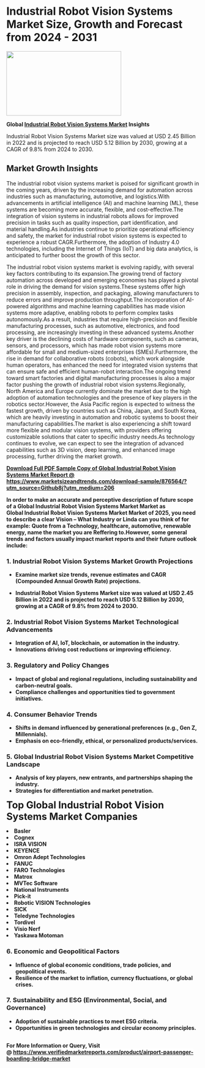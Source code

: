 <H1>Industrial Robot Vision Systems Market Size, Growth and Forecast from 2024 - 2031</H1><img class="aligncenter size-medium wp-image-584254" src="https://thirdeyenews.in/wp-content/uploads/2024/09/Global-Market-Research-300x168.jpeg" alt="" width="300" height="168" /><p><strong>Global&nbsp;<a href="https://www.marketsizeandtrends.com/download-sample/876564/?utm_source=Github8j?utm_medium=206">Industrial Robot Vision Systems Market</a> Insights</strong></p><p>Industrial Robot Vision Systems Market size was valued at USD 2.45 Billion in 2022 and is projected to reach USD 5.12 Billion by 2030, growing at a CAGR of 9.8% from 2024 to 2030.</p><p><h2>Market Growth Insights</h2> <p>The industrial robot vision systems market is poised for significant growth in the coming years, driven by the increasing demand for automation across industries such as manufacturing, automotive, and logistics.With advancements in artificial intelligence (AI) and machine learning (ML), these systems are becoming more accurate, flexible, and cost-effective.The integration of vision systems in industrial robots allows for improved precision in tasks such as quality inspection, part identification, and material handling.As industries continue to prioritize operational efficiency and safety, the market for industrial robot vision systems is expected to experience a robust CAGR.Furthermore, the adoption of Industry 4.0 technologies, including the Internet of Things (IoT) and big data analytics, is anticipated to further boost the growth of this sector.</p> <p><strong><a href="#"></a></strong></p> <p>The industrial robot vision systems market is evolving rapidly, with several key factors contributing to its expansion.The growing trend of factory automation across developed and emerging economies has played a pivotal role in driving the demand for vision systems.These systems offer high precision in assembly, inspection, and packaging, allowing manufacturers to reduce errors and improve production throughput.The incorporation of AI-powered algorithms and machine learning capabilities has made vision systems more adaptive, enabling robots to perform complex tasks autonomously.As a result, industries that require high-precision and flexible manufacturing processes, such as automotive, electronics, and food processing, are increasingly investing in these advanced systems.Another key driver is the declining costs of hardware components, such as cameras, sensors, and processors, which has made robot vision systems more affordable for small and medium-sized enterprises (SMEs).Furthermore, the rise in demand for collaborative robots (cobots), which work alongside human operators, has enhanced the need for integrated vision systems that can ensure safe and efficient human-robot interaction.The ongoing trend toward smart factories and digital manufacturing processes is also a major factor pushing the growth of industrial robot vision systems.Regionally, North America and Europe currently dominate the market due to the high adoption of automation technologies and the presence of key players in the robotics sector.However, the Asia Pacific region is expected to witness the fastest growth, driven by countries such as China, Japan, and South Korea, which are heavily investing in automation and robotic systems to boost their manufacturing capabilities.The market is also experiencing a shift toward more flexible and modular vision systems, with providers offering customizable solutions that cater to specific industry needs.As technology continues to evolve, we can expect to see the integration of advanced capabilities such as 3D vision, deep learning, and enhanced image processing, further driving the market growth.<p><strong><a href="#"></p><p><span class=""><strong>Download Full PDF Sample Copy of Global Industrial Robot Vision Systems Market Report</strong> @ <a href="https://www.marketsizeandtrends.com/download-sample/876564/?utm_source=Github8j?utm_medium=206" target="_blank">https://www.marketsizeandtrends.com/download-sample/876564/?utm_source=Github8j?utm_medium=206</a></span></p><p>In order to make an accurate and perceptive description of future scope of a Global&nbsp;Industrial Robot Vision Systems Market Market as Global&nbsp;Industrial Robot Vision Systems Market Market of 2025, you need to describe a clear Vision &ndash; What Industry or Linda can you think of for example: Quote from a Technology, healthcare, automotive, renewable energy, name the market you are Reffering to.However, some general trends and factors usually impact market reports and their future outlook include:</p><h3>1.&nbsp;<strong>Industrial Robot Vision Systems Market Growth Projections</strong></h3><ul><li>Examine market size trends, revenue estimates and CAGR (Compounded Annual Growth Rate) projections.</li><li><p>Industrial Robot Vision Systems Market size was valued at USD 2.45 Billion in 2022 and is projected to reach USD 5.12 Billion by 2030, growing at a CAGR of 9.8% from 2024 to 2030.</p></li></ul><h3>2.&nbsp;<strong>Industrial Robot Vision Systems Market Technological Advancements</strong></h3><ul><li>Integration of AI, IoT, blockchain, or automation in the industry.</li><li>Innovations driving cost reductions or improving efficiency.</li></ul><h3>3.&nbsp;<strong>Regulatory and Policy Changes</strong></h3><ul><li>Impact of global and regional regulations, including sustainability and carbon-neutral goals.</li><li>Compliance challenges and opportunities tied to government initiatives.</li></ul><h3>4.&nbsp;<strong>Consumer Behavior Trends</strong></h3><ul><li>Shifts in demand influenced by generational preferences (e.g., Gen Z, Millennials).</li><li>Emphasis on eco-friendly, ethical, or personalized products/services.</li></ul><h3>5.&nbsp;<strong>Global Industrial Robot Vision Systems Market Competitive Landscape</strong></h3><ul><li>Analysis of key players, new entrants, and partnerships shaping the industry.</li><li>Strategies for differentiation and market penetration.</li></ul><p data-pm-slice="1 1 []"><span style="color: inherit; font-family: inherit; font-size: 25px;">Top Global Industrial Robot Vision Systems Market Companies</span></p><div class="" data-test-id=""><p><li>Basler</li><li> Cognex</li><li> ISRA VISION</li><li> KEYENCE</li><li> Omron Adept Technologies</li><li> FANUC</li><li> FARO Technologies</li><li> Matrox</li><li> MVTec Software</li><li> National Instruments</li><li> Pick-it</li><li> Robotic VISION Technologies</li><li> SICK</li><li> Teledyne Technologies</li><li> Tordivel</li><li> Visio Nerf</li><li> Yaskawa Motoman</li></p></div><h3>6.&nbsp;<strong>Economic and Geopolitical Factors</strong></h3><ul><li>Influence of global economic conditions, trade policies, and geopolitical events.</li><li>Resilience of the market to inflation, currency fluctuations, or global crises.</li></ul><h3>7.&nbsp;<strong>Sustainability and ESG (Environmental, Social, and Governance)</strong></h3><ul><li>Adoption of sustainable practices to meet ESG criteria.</li><li>Opportunities in green technologies and circular economy principles.</li></ul><h2><strong style="font-size: 14px;">For More Information or Query, Visit @&nbsp;</strong><a style="background-color: #ffffff; font-size: 14px;" href="https://www.marketsizeandtrends.com/report/industrial-robot-vision-systems-market/" target="_blank">https://www.verifiedmarketreports.com/product/airport-passenger-boarding-bridge-market</a></h2>